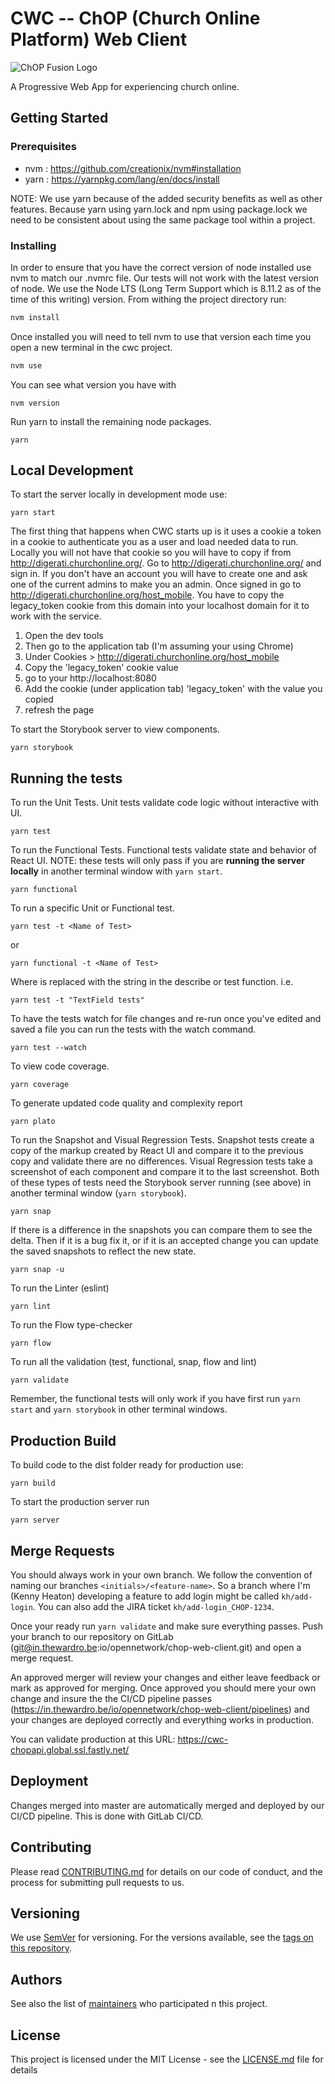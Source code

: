# CWC -- ChOP (Church Online Platform) Web Client

![ChOP Fusion Logo](https://in.thewardro.be/io/opennetwork/chop-web-client/raw/integration/fusion.gif)

A Progressive Web App for experiencing church online.

## Getting Started

### Prerequisites

- nvm : https://github.com/creationix/nvm#installation
- yarn : https://yarnpkg.com/lang/en/docs/install

NOTE: We use yarn because of the added security benefits as well as other features. Because yarn using yarn.lock and npm using package.lock we need to be consistent about using the same package tool within a project.

### Installing

In order to ensure that you have the correct version of node installed use nvm to match our .nvmrc file. Our tests will not work with the latest version of node. We use the Node LTS (Long Term Support which is 8.11.2 as of the time of this writing) version. From withing the project directory run:

```bash
nvm install
```

Once installed you will need to tell nvm to use that version each time you open a new terminal in the cwc project.

```bash
nvm use
```

You can see what version you have with

```
nvm version
```

Run yarn to install the remaining node packages.

```
yarn
```

## Local Development

To start the server locally in development mode use:
```
yarn start
```

The first thing that happens when CWC starts up is it uses a cookie a token in a
cookie to authenticate you as a user and load needed data to run. Locally you
will not have that cookie so you will have to copy if from
http://digerati.churchonline.org/. 
Go to http://digerati.churchonline.org/ and sign in. If you don't have an account
you will have to create one and ask one of the current admins to make you an admin.
Once signed in go to http://digerati.churchonline.org/host_mobile.
You have to copy the legacy_token cookie from this domain into your localhost 
domain for it to work with the service.

1. Open the dev tools
2. Then go to the application tab (I'm assuming your using Chrome)
3. Under Cookies > http://digerati.churchonline.org/host_mobile
4. Copy the 'legacy_token' cookie value
5. go to your http://localhost:8080
6. Add the cookie (under application tab) 'legacy_token' with the value you copied
7. refresh the page

To start the Storybook server to view components.
```
yarn storybook
```

## Running the tests

To run the Unit Tests. Unit tests validate code logic without
interactive with UI.
```
yarn test
```

To run the Functional Tests. Functional tests validate state and behavior of React UI. NOTE: these tests will only pass if you are **running the server locally** in another terminal window with `yarn start`.
```
yarn functional
```

To run a specific Unit or Functional test.
```
yarn test -t <Name of Test>
```
or
```
yarn functional -t <Name of Test>
```
Where <Name of Test> is replaced with the string in the describe or test function.
i.e.
```
yarn test -t "TextField tests"
```

To have the tests watch for file changes and re-run once you've edited and saved
a file you can run the tests with the watch command.
```
yarn test --watch
```

To view code coverage.
```
yarn coverage
```

To generate updated code quality and complexity report
```
yarn plato
```

To run the Snapshot and Visual Regression Tests. Snapshot tests create a copy of
the markup created by React UI and compare it to the previous copy and validate
there are no differences. Visual Regression tests take a screenshot of each
component and compare it to the last screenshot. Both of these types of tests
need the Storybook server running (see above) in another terminal window (`yarn storybook`).
```
yarn snap
```
If there is a difference in the snapshots you can compare them to see the delta.
Then if it is a bug fix it, or if it is an accepted change you can update the
saved snapshots to reflect the new state.
```
yarn snap -u
```

To run the Linter (eslint)
```
yarn lint
```

To run the Flow type-checker
```
yarn flow
```

To run all the validation (test, functional, snap, flow and lint)
```
yarn validate
```

Remember, the functional tests will only work if you have first run `yarn start` and `yarn storybook` in other terminal windows.

## Production Build

To build code to the dist folder ready for production use:
```
yarn build
```

To start the production server run
```
yarn server
```

## Merge Requests

You should always work in your own branch. We follow the convention of naming our branches `<initials>/<feature-name>`. So a branch where I'm (Kenny Heaton) developing a feature to add login might be called `kh/add-login`. You can also add the JIRA ticket `kh/add-login_CHOP-1234`.

Once your ready run `yarn validate` and make sure everything passes. Push your branch to our repository on GitLab (git@in.thewardro.be:io/opennetwork/chop-web-client.git) and open a merge request.

An approved merger will review your changes and either leave feedback or mark as approved for merging. Once approved you should mere your own change and insure the the CI/CD pipeline passes (https://in.thewardro.be/io/opennetwork/chop-web-client/pipelines) and your changes are deployed correctly and everything works in production.

You can validate production at this URL: https://cwc-chopapi.global.ssl.fastly.net/

## Deployment

Changes merged into master are automatically merged and deployed by our CI/CD pipeline. This is done with GitLab CI/CD.

## Contributing

Please read [CONTRIBUTING.md](CONTRIBUTING.md) for details on our code of conduct, and the process for submitting pull requests to us.

## Versioning

We use [SemVer](http://semver.org/) for versioning. For the versions available, see the [tags on this repository](https://in.thewardro.be/io/opennetwork/chop-web-client/tags). 

## Authors

See also the list of [maintainers](MAINTAINERS) who participated n this project.

## License

This project is licensed under the MIT License - see the [LICENSE.md](LICENSE.md) file for details
